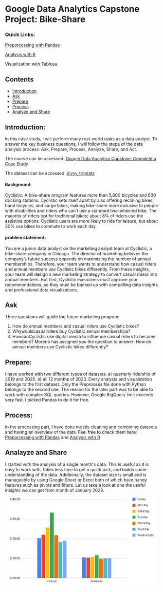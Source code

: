 # Google Data Analytics Capstone Project: Bike-Share
### Quick Links:

[Preporcessing with Pandas](https://github.com/Najeeb1/Google_Capston_Project/blob/main/process.ipynb)

[Analysis with R](https://a1104c4c2c6842deb059c153deafd12e.app.posit.cloud/file_show?path=%2Fcloud%2Fproject%2FBike_Rideship_Analysis.html)

[Visualization with Tableau](https://public.tableau.com/app/profile/najeebullah.hussaini/viz/BikeRidershipAnalysisQ19Q20/Bike_Ridership_Analysis)


## Contents
- [Introduction](#Introduction)
- [Ask](#Ask)
- [Prepare](#Prepare)
- [Process](#Process)
- [Analyze and Share](#Analayze-and-Share)

## Introduction: 
In this case study, I will perform many real-world tasks as a data analyst. To answer the key business questions, I will follow the steps of the data analysis process: Ask, Prepare, Process, Analyze, Share, and Act.

The course can be accessed: [Google Data Analytics Capstone: Complete a Case Study](https://www.coursera.org/learn/google-data-analytics-capstone)


The dataset can be accessed: [divvy_tripdata](https://divvy-tripdata.s3.amazonaws.com/index.html) 

#### Background: 
Cyclistic: A bike-share program features more than 5,800 bicycles and 600 docking stations. Cyclistic sets itself apart by also offering reclining bikes, hand tricycles, and cargo bikes, making bike-share more inclusive to people with disabilities and riders who can’t use a standard two-wheeled bike. The majority of riders opt for traditional bikes; about 8% of riders use the assistive options. Cyclistic users are more likely to ride for leisure, but about 30% use bikes to commute to work each day.

#### problem statement: 
You are a junior data analyst on the marketing analyst team at Cyclistic, a bike-share company in Chicago. The director of marketing believes the company’s future success depends on maximizing the number of annual memberships. Therefore, your team wants to understand how casual riders and annual members use Cyclistic bikes differently. From these insights, your team will design a new marketing strategy to convert casual riders into annual members. But first, Cyclistic executives must approve your recommendations, so they must be backed up with compelling data insights and professional data visualizations.

## Ask
Three questions will guide the future marketing program: 

1. How do annual members and casual riders use Cyclistic bikes?
2. Whywouldcasualriders buy Cyclistic annual memberships?
3. HowcanCyclistic use digital media to influence casual riders to become members? Moreno has assigned you the question to answer: How do annual members use Cyclistic bikes differently?

## Prepare: 

I have worked with two different types of datasets. a) quarterly ridership of 2019 and 2020. b) all 12 months of 2023. 
Every analysis and visualization belongs to the first dataset. Only the Preprocess file done with Python belongs to the second one. 
The reason for the later part was to be able to work with complex SQL queries. However, Google BigQuery limit exceeds very fast. 
I picked Pandas to do it for free. 

## Process: 
In the processing part, I have done mostly cleaning and combining datasets and having an overview of the data. Feel free to check them here: 
[Preporcessing with Pandas](https://github.com/Najeeb1/Google_Capston_Project/blob/main/process.ipynb) and 
[Analysis with R](https://a1104c4c2c6842deb059c153deafd12e.app.posit.cloud/file_show?path=%2Fcloud%2Fproject%2FBike_Rideship_Analysis.html)

## Analayze and Share
I started with the analysis of a single month's data. This is useful as it is easy to work with, takes less time to get a quick pick, and builds some understanding of the data. 
Additionally, the dataset size is small and is manageable by using Google Sheet or Excel both of which have handy features such as pivots and filters. Let us take a look at one the useful insights we can get from month of January 2023. 
![Average ride duration for each user type every weekday](https://github.com/Najeeb1/Google_Capston_Project/blob/main/images/chart1.png)
